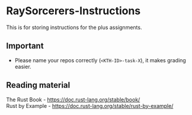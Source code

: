 # RaySorcerers-Instructions

This is for storing instructions for the plus assignments.

## Important
* Please name your repos correctly (``<KTH-ID>-task-X``), it makes grading easier.  

## Reading material
The Rust Book - https://doc.rust-lang.org/stable/book/  
Rust by Example - https://doc.rust-lang.org/stable/rust-by-example/ 
